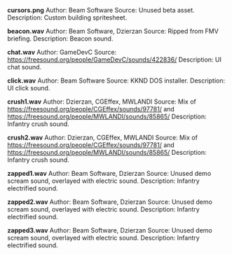 **cursors.png**
Author: Beam Software
Source: Unused beta asset.
Description: Custom building spritesheet.

**beacon.wav**
Author: Beam Software, Dzierzan
Source: Ripped from FMV briefing.
Description: Beacon sound.

**chat.wav**
Author: GameDevC
Source: https://freesound.org/people/GameDevC/sounds/422836/
Description: UI chat sound.

**click.wav**
Author: Beam Software
Source: KKND DOS installer.
Description: UI click sound.

**crush1.wav**
Author: Dzierzan, CGEffex, MWLANDI
Source: Mix of https://freesound.org/people/CGEffex/sounds/97781/ and https://freesound.org/people/MWLANDI/sounds/85865/
Description: Infantry crush sound.

**crush2.wav**
Author: Dzierzan, CGEffex, MWLANDI
Source: Mix of https://freesound.org/people/CGEffex/sounds/97781/ and https://freesound.org/people/MWLANDI/sounds/85865/
Description: Infantry crush sound.

**zapped1.wav**
Author: Beam Software, Dzierzan
Source: Unused demo scream sound, overlayed with electric sound.
Description: Infantry electrified sound.

**zapped2.wav**
Author: Beam Software, Dzierzan
Source: Unused demo scream sound, overlayed with electric sound.
Description: Infantry electrified sound.

**zapped3.wav**
Author: Beam Software, Dzierzan
Source: Unused demo scream sound, overlayed with electric sound.
Description: Infantry electrified sound.
